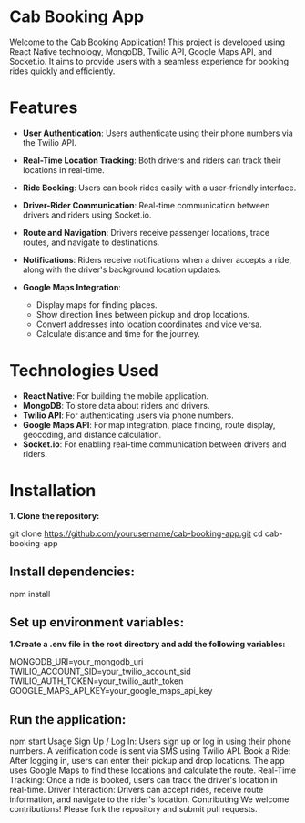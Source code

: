 # Cab Booking App

Welcome to the Cab Booking Application! This project is developed using React Native technology, MongoDB, Twilio API, Google Maps API, and Socket.io. It aims to provide users with a seamless experience for booking rides quickly and efficiently.
# Features
* **User Authentication**: Users authenticate using their phone numbers via the Twilio API.
* **Real-Time Location Tracking**: Both drivers and riders can track their locations in real-time.
* **Ride Booking**: Users can book rides easily with a user-friendly interface.
* **Driver-Rider Communication**: Real-time communication between drivers and riders using Socket.io.
* **Route and Navigation**: Drivers receive passenger locations, trace routes, and navigate to destinations.
* **Notifications**: Riders receive notifications when a driver accepts a ride, along with the driver's background location updates.
* **Google Maps Integration**:

   * Display maps for finding places.
   * Show direction lines between pickup and drop locations.
   * Convert addresses into location coordinates and vice versa.
   * Calculate distance and time for the journey.
# Technologies Used
* **React Native**: For building the mobile application.
* **MongoDB**: To store data about riders and drivers.
* **Twilio API**: For authenticating users via phone numbers.
* **Google Maps API**: For map integration, place finding, route display, geocoding, and distance calculation.
* **Socket.io**: For enabling real-time communication between drivers and riders.
  
# Installation
**1. Clone the repository:**

git clone https://github.com/yourusername/cab-booking-app.git
cd cab-booking-app

## Install dependencies:

npm install

## Set up environment variables:
**1.Create a .env file in the root directory and add the following variables:**

MONGODB_URI=your_mongodb_uri
TWILIO_ACCOUNT_SID=your_twilio_account_sid
TWILIO_AUTH_TOKEN=your_twilio_auth_token
GOOGLE_MAPS_API_KEY=your_google_maps_api_key

## Run the application:

npm start
Usage
Sign Up / Log In: Users sign up or log in using their phone numbers. A verification code is sent via SMS using Twilio API.
Book a Ride: After logging in, users can enter their pickup and drop locations. The app uses Google Maps to find these locations and calculate the route.
Real-Time Tracking: Once a ride is booked, users can track the driver's location in real-time.
Driver Interaction: Drivers can accept rides, receive route information, and navigate to the rider's location.
Contributing
We welcome contributions! Please fork the repository and submit pull requests.

